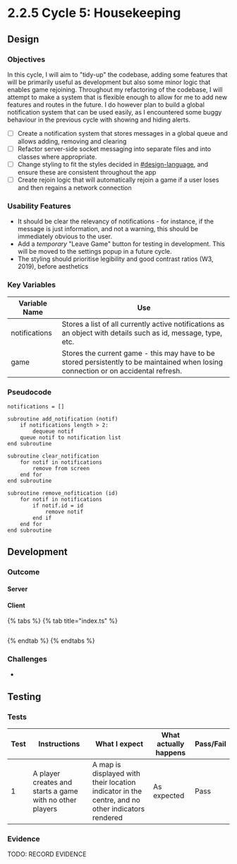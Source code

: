 # 2.2.5 Cycle 5: Housekeeping

## Design

### Objectives

In this cycle, I will aim to "tidy-up" the codebase, adding some features that will be primarily useful as development but also some minor logic that enables game rejoining. Throughout my refactoring of the codebase, I will attempt to make a system that is flexible enough to allow for me to add new features and routes in the future. I do however plan to build a global notification system that can be used easily, as I encountered some buggy behaviour in the previous cycle with showing and hiding alerts.

* [ ] Create a notification system that stores messages in a global queue and allows adding, removing and clearing
* [ ] Refactor server-side socket messaging into separate files and into classes where appropriate.
* [ ] Change styling to fit the styles decided in [#design-language](../1-analysis/1.4a-features-of-the-proposed-solution.md#design-language "mention"), and ensure these are consistent throughout the app
* [ ] Create rejoin logic that will automatically rejoin a game if a user loses and then regains a network connection

### Usability Features

* It should be clear the relevancy of notifications - for instance, if the message is just information, and not a warning, this should be immediately obvious to the user.
* Add a _temporary_ "Leave Game" button for testing in development. This will be moved to the settings popup in a future cycle.
* The styling should prioritise legibility and good contrast ratios (W3, 2019), before aesthetics

### Key Variables

| Variable Name | Use                                                                                                                                 |
| ------------- | ----------------------------------------------------------------------------------------------------------------------------------- |
| notifications | Stores a list of all currently active notifications as an object with details such as id, message, type, etc.                       |
| game          | Stores the current game - this may have to be stored persistently to be maintained when losing connection or on accidental refresh. |

### Pseudocode

```
notifications = []

subroutine add_notification (notif)
    if notifications length > 2:
        dequeue notif
    queue notif to notification list
end subroutine

subroutine clear_notification
    for notif in notifications
        remove from screen
    end for
end subroutine

subroutine remove_nofitication (id)
    for notif in notifications
        if notif.id = id
            remove notif
        end if
    end for
end subroutine
```

## Development

### Outcome

#### Server

#### Client



{% tabs %}
{% tab title="index.ts" %}
```typescript
```
{% endtab %}
{% endtabs %}

### Challenges

*

## Testing

### Tests

| Test | Instructions                                             | What I expect                                                                                    | What actually happens | Pass/Fail |
| ---- | -------------------------------------------------------- | ------------------------------------------------------------------------------------------------ | --------------------- | --------- |
| 1    | A player creates and starts a game with no other players | A map is displayed with their location indicator in the centre, and no other indicators rendered | As expected           | Pass      |

### Evidence

TODO: RECORD EVIDENCE

